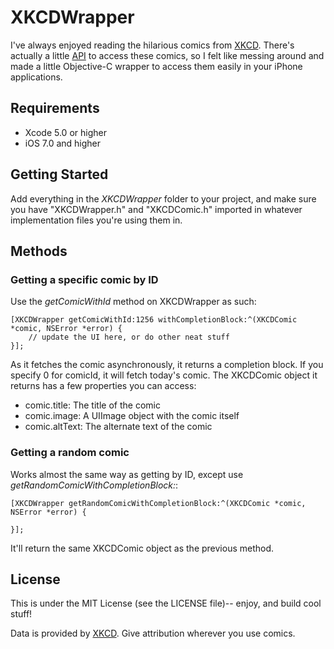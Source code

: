 # XKCDWrapper

I've always enjoyed reading the hilarious comics from [XKCD](http://xkcd.com/). There's actually a little [API](http://xkcd.com/json.html) to access these comics, so I felt like messing around and made a little Objective-C wrapper to access them easily in your iPhone applications. 

## Requirements
* Xcode 5.0 or higher
* iOS 7.0 and higher

## Getting Started
Add everything in the *XKCDWrapper* folder to your project, and make sure you have "XKCDWrapper.h" and "XKCDComic.h" imported in whatever implementation files you're using them in. 

## Methods

### Getting a specific comic by ID
Use the *getComicWithId* method on XKCDWrapper as such:

	[XKCDWrapper getComicWithId:1256 withCompletionBlock:^(XKCDComic *comic, NSError *error) {
        // update the UI here, or do other neat stuff
    }];
    
As it fetches the comic asynchronously, it returns a completion block. If you specify 0 for comicId, it will fetch today's comic. The XKCDComic object it returns has a few properties you can access:

* comic.title: The title of the comic
* comic.image: A UIImage object with the comic itself
* comic.altText: The alternate text of the comic

### Getting a random comic
Works almost the same way as getting by ID, except use *getRandomComicWithCompletionBlock:*:

	[XKCDWrapper getRandomComicWithCompletionBlock:^(XKCDComic *comic, NSError *error) {
        
    }];
    
It'll return the same XKCDComic object as the previous method.  

## License

This is under the MIT License (see the LICENSE file)-- enjoy, and build cool stuff!

Data is provided by [XKCD](http://xkcd.com/). Give attribution wherever you use comics.
